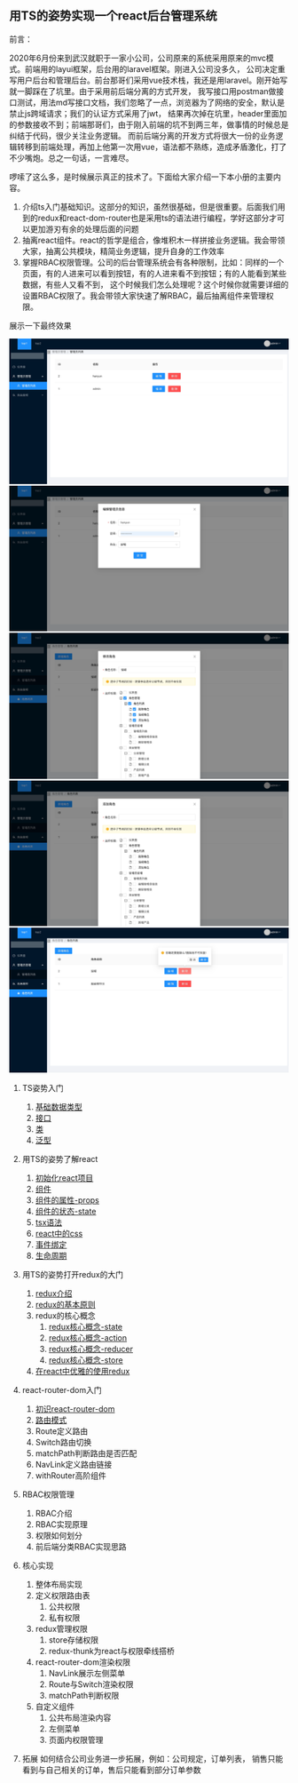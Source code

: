 ## 用TS的姿势实现一个react后台管理系统

前言：

2020年6月份来到武汉就职于一家小公司，公司原来的系统采用原来的mvc模式。前端用的layui框架，后台用的laravel框架。刚进入公司没多久，
公司决定重写用户后台和管理后台。前台那哥们采用vue技术栈，我还是用laravel。刚开始写就一脚踩在了坑里。由于采用前后端分离的方式开发，
我写接口用postman做接口测试，用法md写接口文档，我们忽略了一点，浏览器为了网络的安全，默认是禁止js跨域请求；我们的认证方式采用了jwt，
结果再次掉在坑里，header里面加的参数接收不到；前端那哥们，由于刚入前端的坑不到两三年，做事情的时候总是纠结于代码，很少关注业务逻辑。
而前后端分离的开发方式将很大一份的业务逻辑转移到前端处理，再加上他第一次用vue，语法都不熟练，造成矛盾激化，打了不少嘴炮。总之一句话，一言难尽。

啰嗦了这么多，是时候展示真正的技术了。下面给大家介绍一下本小册的主要内容。

1.  介绍ts入门基础知识。这部分的知识，虽然很基础，但是很重要。后面我们用到的redux和react-dom-router也是采用ts的语法进行编程，学好这部分才可以更加游刃有余的处理后面的问题
2.  抽离react组件。react的哲学是组合，像堆积木一样拼接业务逻辑。我会带领大家，抽离公共模块，精简业务逻辑，提升自身的工作效率
3.  掌握RBAC权限管理。公司的后台管理系统会有各种限制，比如：同样的一个页面，有的人进来可以看到按钮，有的人进来看不到按钮；有的人能看到某些数据，有些人又看不到，
这个时候我们怎么处理呢？这个时候你就需要详细的设置RBAC权限了。我会带领大家快速了解RBAC，最后抽离组件来管理权限。

展示一下最终效果

![pic](./md/img/chrome-capture1.jpg)
![pic](./md/img/chrome-capture2.jpg)
![pic](./md/img/chrome-capture3.jpg)
![pic](./md/img/chrome-capture4.jpg)
![pic](./md/img/chrome-capture5.jpg)


1. TS姿势入门
    1.  [基础数据类型](./md/1/基础数据类型.md)
    3.  [接口](./md/1/接口.md)
    4.  [类](./md/1/类.md)
    5.  [泛型](./md/1/泛型.md)
2.  用TS的姿势了解react
    1.  [初始化react项目](./md/2/项目初始化.md)
    2.  [组件](./md/2/组件.md)
    3.  [组件的属性-props](./md/2/组件的属性-props.md)
    4.  [组件的状态-state](./md/2/组件的状态-state.md)
    5.  [tsx语法](./md/2/tsx语法.md)
    6.  [react中的css](./md/2/react中的css.md)
    5.  [事件绑定](./md/2/事件绑定.md)
    6.  [生命周期](./md/2/生命周期.md)
3.  用TS的姿势打开redux的大门
    1.  [redux介绍](./md/3/redux介绍.md)
    2.  [redux的基本原则](./md/3/redux基本原则.md)
    3.  redux的核心概念
        1. [redux核心概念-state](./md/3/redux核心概念-state.md)
        2. [redux核心概念-action](./md/3/redux核心概念-action.md)
        3. [redux核心概念-reducer](./md/3/redux核心概念-reducer.md)
        4. [redux核心概念-store](./md/3/redux核心概念-store.md)
    4.  [在react中优雅的使用redux](./md/3/在react中优雅的使用redux.md)
    
4.  react-router-dom入门
    1.  [初识react-router-dom](./md/4/初识react-router-dom.md)
    2.  [路由模式](./md/4/路由模式.md)
    3.  Route定义路由
    4.  Switch路由切换
    5.  matchPath判断路由是否匹配
    6.  NavLink定义路由链接
    7.  withRouter高阶组件
    
5.  RBAC权限管理
    1.  RBAC介绍
    2.  RBAC实现原理
    3.  权限如何划分
    4.  前后端分类RBAC实现思路

6.  核心实现
    1.  整体布局实现
    2.  定义权限路由表
        1.  公共权限
        2.  私有权限
    3.  redux管理权限
        1.  store存储权限
        2.  redux-thunk为react与权限牵线搭桥   
    4.  react-router-dom渲染权限
        1.  NavLink展示左侧菜单
        2.  Route与Switch渲染权限
        3.  matchPath判断权限
    5.  自定义组件
        1.  公共布局渲染内容
        2.  左侧菜单
        3.  页面内权限管理
    
7.  拓展
    如何结合公司业务进一步拓展，例如：公司规定，订单列表，
    销售只能看到与自己相关的订单，售后只能看到部分订单参数

